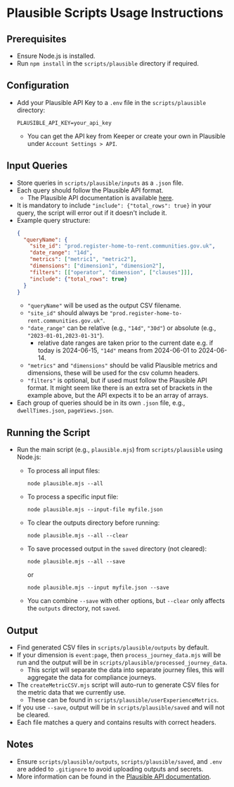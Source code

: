 # Plausible Scripts Usage Instructions

## Prerequisites
- Ensure Node.js is installed.
- Run `npm install` in the `scripts/plausible` directory if required.

## Configuration
- Add your Plausible API Key to a `.env` file in the `scripts/plausible` directory:
  ```
  PLAUSIBLE_API_KEY=your_api_key
  ```
  - You can get the API key from Keeper or create your own in Plausible under  `Account Settings > API`.

## Input Queries
- Store queries in `scripts/plausible/inputs` as a `.json` file.
- Each query should follow the Plausible API format.
  - The Plausible API documentation is available [here](https://plausible.io/docs/stats-api).
- It is mandatory to include `"include": {"total_rows": true}` in your query, the script will error out if it doesn't include it.
- Example query structure:
  ```json
  {
    "queryName": {
      "site_id": "prod.register-home-to-rent.communities.gov.uk",
      "date_range": "14d",
      "metrics": ["metric1", "metric2"],
      "dimensions": ["dimension1", "dimension2"],
      "filters": [["operator", "dimension", ["clauses"]]],
      "include": {"total_rows": true}
    }
  }
  ```
  - `"queryName"` will be used as the output CSV filename.
  - `"site_id"` should always be `"prod.register-home-to-rent.communities.gov.uk"`.
  - `"date_range"` can be relative (e.g., `"14d"`, `"30d"`) or absolute (e.g., `"2023-01-01,2023-01-31"`).
    - relative date ranges are taken prior to the current date e.g. if today is 2024-06-15, `"14d"` means from 2024-06-01 to 2024-06-14.
  - `"metrics"` and `"dimensions"` should be valid Plausible metrics and dimensions, these will be used for the csv column headers.
  - `"filters"` is optional, but if used must follow the Plausible API format. It might seem like there is an extra set of brackets in the example above, but the API expects it to be an array of arrays.
- Each group of queries should be in its own `.json` file, e.g., `dwellTimes.json`, `pageViews.json`.

## Running the Script
- Run the main script (e.g., `plausible.mjs`) from `scripts/plausible` using Node.js:

  - To process all input files:
    ```
    node plausible.mjs --all
    ```
  - To process a specific input file:
    ```
    node plausible.mjs --input-file myfile.json
    ```
  - To clear the outputs directory before running:
    ```
    node plausible.mjs --all --clear
    ```
  - To save processed output in the `saved` directory (not cleared):
    ```
    node plausible.mjs --all --save
    ```
    or
    ```
    node plausible.mjs --input myfile.json --save
    ```
  - You can combine `--save` with other options, but `--clear` only affects the `outputs` directory, not `saved`.

## Output
- Find generated CSV files in `scripts/plausible/outputs` by default.
- If your dimension is `event:page`, then `process_journey_data.mjs` will be run and the output will be in `scripts/plausible/processed_journey_data`.
  - This script will separate the data into separate journey files, this will aggregate the data for compliance journeys.
- The `createMetricCSV.mjs` script will auto-run to generate CSV files for the metric data that we currently use.
  - These can be found in `scripts/plausible/userExperienceMetrics`.
- If you use `--save`, output will be in `scripts/plausible/saved` and will not be cleared.
- Each file matches a query and contains results with correct headers.

## Notes
- Ensure `scripts/plausible/outputs`, `scripts/plausible/saved`, and `.env` are added to `.gitignore` to avoid uploading outputs and secrets.
- More information can be found in the [Plausible API documentation](https://plausible.io/docs/stats-api).
